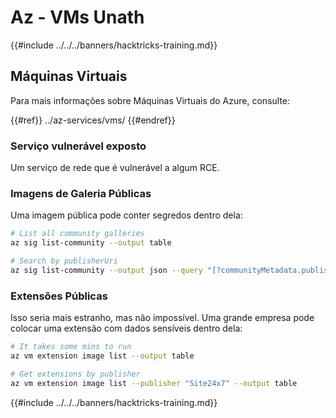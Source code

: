 # Az - VMs Unath

{{#include ../../../banners/hacktricks-training.md}}

## Máquinas Virtuais

Para mais informações sobre Máquinas Virtuais do Azure, consulte:

{{#ref}}
../az-services/vms/
{{#endref}}

### Serviço vulnerável exposto

Um serviço de rede que é vulnerável a algum RCE.

### Imagens de Galeria Públicas

Uma imagem pública pode conter segredos dentro dela:
```bash
# List all community galleries
az sig list-community --output table

# Search by publisherUri
az sig list-community --output json --query "[?communityMetadata.publisherUri=='https://3nets.io']"
```
### Extensões Públicas

Isso seria mais estranho, mas não impossível. Uma grande empresa pode colocar uma extensão com dados sensíveis dentro dela:
```bash
# It takes some mins to run
az vm extension image list --output table

# Get extensions by publisher
az vm extension image list --publisher "Site24x7" --output table
```
{{#include ../../../banners/hacktricks-training.md}}
